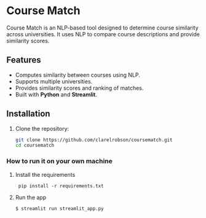 # Course Match  

Course Match is an NLP-based tool designed to determine course similarity across universities. It uses NLP to compare course descriptions and provide similarity scores.  

## Features  
- Computes similarity between courses using NLP.  
- Supports multiple universities.  
- Provides similarity scores and ranking of matches.  
- Built with **Python** and **Streamlit**.  

## Installation  
1. Clone the repository:  
   ```sh
   git clone https://github.com/clarelrobson/coursematch.git
   cd coursematch

### How to run it on your own machine

1. Install the requirements

   ```
    pip install -r requirements.txt
   ```

2. Run the app

   ```
   $ streamlit run streamlit_app.py
   ```
